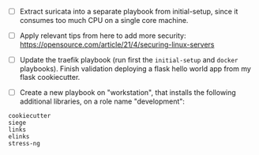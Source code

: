 - [ ] Extract suricata into a separate playbook from initial-setup, since it consumes too much CPU on a single core machine.

- [ ] Apply relevant tips from here to add more security: <https://opensource.com/article/21/4/securing-linux-servers>

- [ ] Update the traefik playbook (run first the `initial-setup` and `docker` playbooks). Finish validation deploying a flask hello world app from my flask cookiecutter.

- [ ] Create a new playbook on "workstation", that installs the following additional libraries, on a role name "development":
```
cookiecutter
siege
links
elinks
stress-ng
```

